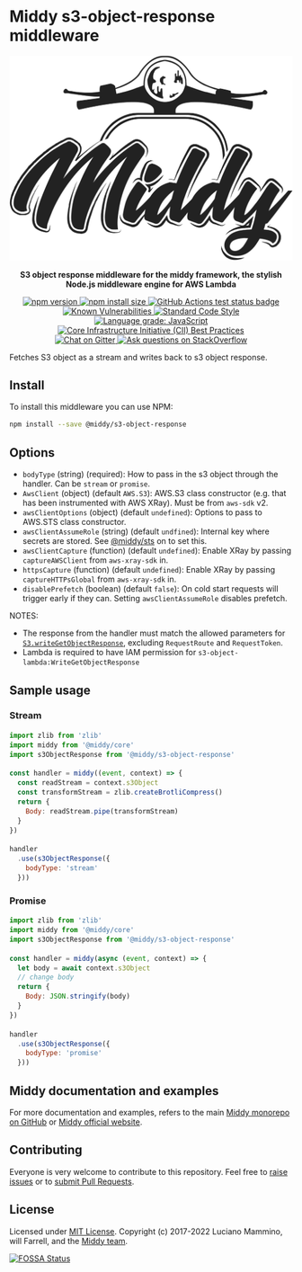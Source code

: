 # Middy s3-object-response middleware

<div align="center">
  <img alt="Middy logo" src="https://raw.githubusercontent.com/middyjs/middy/main/docs/img/middy-logo.svg"/>
</div>

<div align="center">
  <p><strong>S3 object response middleware for the middy framework, the stylish Node.js middleware engine for AWS Lambda</strong></p>
</div>

<div align="center">
<p>
  <a href="http://badge.fury.io/js/%40middy%2Fs3-object-response">
    <img src="https://badge.fury.io/js/%40middy%2Fs3-object-response.svg" alt="npm version" style="max-width:100%;">
  </a>
  <a href="https://packagephobia.com/result?p=@middy/s3-object-response">
    <img src="https://packagephobia.com/badge?p=@middy/s3-object-response" alt="npm install size" style="max-width:100%;">
  </a>
  <a href="https://github.com/middyjs/middy/actions">
    <img src="https://github.com/middyjs/middy/workflows/Tests/badge.svg" alt="GitHub Actions test status badge" style="max-width:100%;">
  </a>
  <br/>
  <a href="https://snyk.io/test/github/middyjs/middy">
    <img src="https://snyk.io/test/github/middyjs/middy/badge.svg" alt="Known Vulnerabilities" data-canonical-src="https://snyk.io/test/github/middyjs/middy" style="max-width:100%;">
  </a>
  <a href="https://standardjs.com/">
    <img src="https://img.shields.io/badge/code_style-standard-brightgreen.svg" alt="Standard Code Style"  style="max-width:100%;">
  </a>
  <a href="https://lgtm.com/projects/g/middyjs/middy/context:javascript">
    <img src="https://img.shields.io/lgtm/grade/javascript/g/middyjs/middy.svg?logo=lgtm&logoWidth=18" alt="Language grade: JavaScript" style="max-width:100%;">
  </a>
  <a href="https://bestpractices.coreinfrastructure.org/projects/5280">
    <img src="https://bestpractices.coreinfrastructure.org/projects/5280/badge" alt="Core Infrastructure Initiative (CII) Best Practices"  style="max-width:100%;">
  </a>
  <br/>
  <a href="https://gitter.im/middyjs/Lobby">
    <img src="https://badges.gitter.im/gitterHQ/gitter.svg" alt="Chat on Gitter" style="max-width:100%;">
  </a>
  <a href="https://stackoverflow.com/questions/tagged/middy?sort=Newest&uqlId=35052">
    <img src="https://img.shields.io/badge/StackOverflow-[middy]-yellow" alt="Ask questions on StackOverflow" style="max-width:100%;">
  </a>
</p>
</div>

Fetches S3 object as a stream and writes back to s3 object response.

## Install

To install this middleware you can use NPM:

```bash
npm install --save @middy/s3-object-response
```


## Options
- `bodyType` (string) (required): How to pass in the s3 object through the handler. Can be `stream` or `promise`.
- `AwsClient` (object) (default `AWS.S3`): AWS.S3 class constructor (e.g. that has been instrumented with AWS XRay). Must be from `aws-sdk` v2.
- `awsClientOptions` (object) (default `undefined`): Options to pass to AWS.STS class constructor.
- `awsClientAssumeRole` (string) (default `undfined`): Internal key where secrets are stored. See [@middy/sts](/packages/sts/README.md) on to set this.
- `awsClientCapture` (function) (default `undefined`): Enable XRay by passing `captureAWSClient` from `aws-xray-sdk` in.
- `httpsCapture` (function) (default `undefined`): Enable XRay by passing `captureHTTPsGlobal` from `aws-xray-sdk` in.
- `disablePrefetch` (boolean) (default `false`): On cold start requests will trigger early if they can. Setting `awsClientAssumeRole` disables prefetch.

NOTES:
- The response from the handler must match the allowed parameters for [`S3.writeGetObjectResponse`](https://docs.aws.amazon.com/AWSJavaScriptSDK/latest/AWS/S3.html#writeGetObjectResponse-property), excluding `RequestRoute` and `RequestToken`.
- Lambda is required to have IAM permission for `s3-object-lambda:WriteGetObjectResponse`

## Sample usage
### Stream
```javascript
import zlib from 'zlib'
import middy from '@middy/core'
import s3ObjectResponse from '@middy/s3-object-response'

const handler = middy((event, context) => {
  const readStream = context.s3Object
  const transformStream = zlib.createBrotliCompress()
  return {
    Body: readStream.pipe(transformStream)
  }
})

handler
  .use(s3ObjectResponse({
    bodyType: 'stream'
  }))
```

### Promise
```javascript
import zlib from 'zlib'
import middy from '@middy/core'
import s3ObjectResponse from '@middy/s3-object-response'

const handler = middy(async (event, context) => {
  let body = await context.s3Object
  // change body
  return {
    Body: JSON.stringify(body)
  }
})

handler
  .use(s3ObjectResponse({
    bodyType: 'promise'
  }))
```


## Middy documentation and examples

For more documentation and examples, refers to the main [Middy monorepo on GitHub](https://github.com/middyjs/middy) or [Middy official website](https://middy.js.org).


## Contributing

Everyone is very welcome to contribute to this repository. Feel free to [raise issues](https://github.com/middyjs/middy/issues) or to [submit Pull Requests](https://github.com/middyjs/middy/pulls).


## License

Licensed under [MIT License](LICENSE). Copyright (c) 2017-2022 Luciano Mammino, will Farrell, and the [Middy team](https://github.com/middyjs/middy/graphs/contributors).

<a href="https://app.fossa.io/projects/git%2Bgithub.com%2Fmiddyjs%2Fmiddy?ref=badge_large">
  <img src="https://app.fossa.io/api/projects/git%2Bgithub.com%2Fmiddyjs%2Fmiddy.svg?type=large" alt="FOSSA Status"  style="max-width:100%;">
</a>
